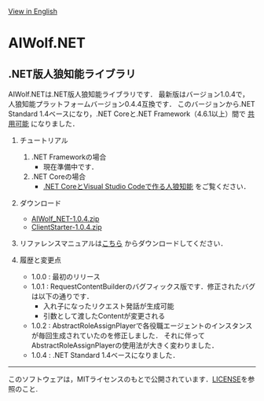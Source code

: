 [View in English](https://github.com/AIWolfSharp/AIWolf_NET/blob/master/README-E.md)
# AIWolf.NET
## .NET版人狼知能ライブラリ
AIWolf.NETは.NET版人狼知能ライブラリです．
最新版はバージョン1.0.4で，人狼知能プラットフォームバージョン0.4.4互換です．
このバージョンから.NET Standard 1.4ベースになり，.NET Coreと.NET Framework（4.6.1以上）間で
[共用可能](https://docs.microsoft.com/ja-jp/dotnet/articles/standard/library)
になりました．

1. チュートリアル
    1. .NET Frameworkの場合
        * 現在準備中です．
    1. .NET Coreの場合
        * [.NET CoreとVisual Studio Codeで作る人狼知能](https://www.slideshare.net/takots/net-corevs-code-71808207)
        をご覧ください．

1. ダウンロード

    * [AIWolf_NET-1.0.4.zip](https://github.com/AIWolfSharp/AIWolf_NET/releases/download/v1.0.4/AIWolf_NET-1.0.4.zip)
    * [ClientStarter-1.0.4.zip](https://github.com/AIWolfSharp/AIWolf_NET/releases/download/v1.0.4/ClientStarter-1.0.4.zip)

1. リファレンスマニュアルは[こちら](https://github.com/AIWolfSharp/AIWolfCore/releases/download/v1.0.2/AIWolf_NET_ReferenceManual.zip)
からダウンロードしてください．

1. 履歴と変更点

    * 1.0.0 : 最初のリリース
    * 1.0.1 : RequestContentBuilderのバグフィックス版です．修正されたバグは以下の通りです．
      * 入れ子になったリクエスト発話が生成可能
      * 引数として渡したContentが変更される
    * 1.0.2 : AbstractRoleAssignPlayerで各役職エージェントのインスタンスが毎回生成されていたのを修正しました．
それに伴ってAbstractRoleAssignPlayerの使用法が大きく変わりました．
    * 1.0.4 : .NET Standard 1.4ベースになりました．
      

---
このソフトウェアは，MITライセンスのもとで公開されています．[LICENSE](https://github.com/AIWolfSharp/AIWolf_NET/blob/master/LICENSE)を参照のこと.
